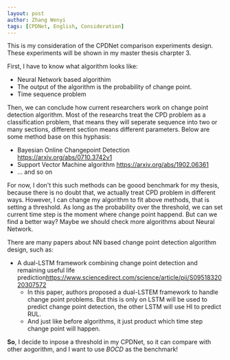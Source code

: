 ```yaml
---
layout: post
author: Zhang Wenyi
tags: [CPDNet, English, Consideration]
---
```


This is my consideration of the CPDNet comparison experiments design. These experiments will be shown in my master thesis charpter 3.

First, I have to know what algorithm looks like:
- Neural Network based algorithim
- The output of the algorithm is the probability of change point.
- Time sequence problem

Then, we can conclude how current researchers work on change point detection algorithm. Most of the researchs treat the CPD problem as a classification problem, that means they will seperate sequence into two or many sections, different section means different parameters. Below are some method base on this hyphasis:
- Bayesian Online Changepoint Detection <https://arxiv.org/abs/0710.3742v1>
- Support Vector Machine algorithm <https://arxiv.org/abs/1902.06361>
- ... and so on

For now, I don't this such methods can be goood benchmark for my thesis, because there is no doubt that, we actually treat CPD problem in different ways. However, I can change my algorithm to fit above methods, that is setting a threshold. As long as the probability over the threshold, we can set current time step is the moment where change point happend. But can we find a better way? Maybe we should check more algorithms about Neural Network.

There are many papers about NN based change point detection algorithm design, such as:
- A dual-LSTM framework combining change point detection and remaining useful life prediction<https://www.sciencedirect.com/science/article/pii/S0951832020307572>
    - In this paper, authors proposed a dual-LSTEM framework to handle change point problems. But this is only on LSTM will be used to predict change point detection, the other LSTM will use HI to predict RUL. 
    - And just like before algorithms, it just product which time step change point will happen.

**So**, I decide to inpose a threshold in my CPDNet, so it can compare with other aogorithm, and I want to use *BOCD* as the benchmark!